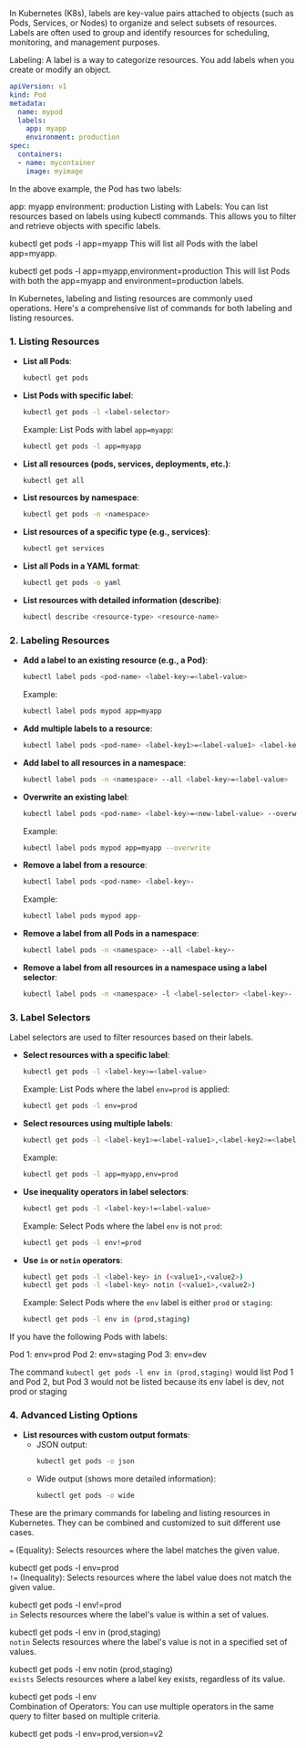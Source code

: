 In Kubernetes (K8s), labels are key-value pairs attached to objects (such as Pods, Services, or Nodes) to organize and select subsets of resources. Labels are often used to group and identify resources for scheduling, monitoring, and management purposes.

Labeling:
A label is a way to categorize resources. You add labels when you create or modify an object.

```yaml
apiVersion: v1
kind: Pod
metadata:
  name: mypod
  labels:
    app: myapp
    environment: production
spec:
  containers:
  - name: mycontainer
    image: myimage
```

In the above example, the Pod has two labels:

app: myapp
environment: production
Listing with Labels:
You can list resources based on labels using kubectl commands. This allows you to filter and retrieve objects with specific labels.


kubectl get pods -l app=myapp
This will list all Pods with the label app=myapp.


kubectl get pods -l app=myapp,environment=production
This will list Pods with both the app=myapp and environment=production labels.



In Kubernetes, labeling and listing resources are commonly used operations. Here's a comprehensive list of commands for both labeling and listing resources.

### 1. **Listing Resources**

- **List all Pods**:
  ```bash
  kubectl get pods
  ```

- **List Pods with specific label**:
  ```bash
  kubectl get pods -l <label-selector>
  ```
  Example: List Pods with label `app=myapp`:
  ```bash
  kubectl get pods -l app=myapp
  ```

- **List all resources (pods, services, deployments, etc.)**:
  ```bash
  kubectl get all
  ```

- **List resources by namespace**:
  ```bash
  kubectl get pods -n <namespace>
  ```

- **List resources of a specific type (e.g., services)**:
  ```bash
  kubectl get services
  ```

- **List all Pods in a YAML format**:
  ```bash
  kubectl get pods -o yaml
  ```

- **List resources with detailed information (describe)**:
  ```bash
  kubectl describe <resource-type> <resource-name>
  ```

### 2. **Labeling Resources**

- **Add a label to an existing resource (e.g., a Pod)**:
  ```bash
  kubectl label pods <pod-name> <label-key>=<label-value>
  ```
  Example:
  ```bash
  kubectl label pods mypod app=myapp
  ```

- **Add multiple labels to a resource**:
  ```bash
  kubectl label pods <pod-name> <label-key1>=<label-value1> <label-key2>=<label-value2>
  ```

- **Add label to all resources in a namespace**:
  ```bash
  kubectl label pods -n <namespace> --all <label-key>=<label-value>
  ```

- **Overwrite an existing label**:
  ```bash
  kubectl label pods <pod-name> <label-key>=<new-label-value> --overwrite
  ```
  Example:
  ```bash
  kubectl label pods mypod app=myapp --overwrite
  ```

- **Remove a label from a resource**:
  ```bash
  kubectl label pods <pod-name> <label-key>-
  ```
  Example:
  ```bash
  kubectl label pods mypod app-
  ```

- **Remove a label from all Pods in a namespace**:
  ```bash
  kubectl label pods -n <namespace> --all <label-key>-
  ```

- **Remove a label from all resources in a namespace using a label selector**:
  ```bash
  kubectl label pods -n <namespace> -l <label-selector> <label-key>-
  ```

### 3. **Label Selectors**

Label selectors are used to filter resources based on their labels.

- **Select resources with a specific label**:
  ```bash
  kubectl get pods -l <label-key>=<label-value>
  ```
  Example: List Pods where the label `env=prod` is applied:
  ```bash
  kubectl get pods -l env=prod
  ```

- **Select resources using multiple labels**:
  ```bash
  kubectl get pods -l <label-key1>=<label-value1>,<label-key2>=<label-value2>
  ```
  Example:
  ```bash
  kubectl get pods -l app=myapp,env=prod
  ```

- **Use inequality operators in label selectors**:
  ```bash
  kubectl get pods -l <label-key>!=<label-value>
  ```
  Example: Select Pods where the label `env` is not `prod`:
  ```bash
  kubectl get pods -l env!=prod
  ```

- **Use `in` or `notin` operators**:
  ```bash
  kubectl get pods -l <label-key> in (<value1>,<value2>)
  kubectl get pods -l <label-key> notin (<value1>,<value2>)
  ```
  Example: Select Pods where the `env` label is either `prod` or `staging`:
  ```bash
  kubectl get pods -l env in (prod,staging)
  ```
If you have the following Pods with labels:

Pod 1: env=prod
Pod 2: env=staging
Pod 3: env=dev
  
The command `kubectl get pods -l env in (prod,staging)` would list Pod 1 and Pod 2, but Pod 3 would not be listed because its env label is dev, not prod or staging

### 4. **Advanced Listing Options**

- **List resources with custom output formats**:
  - JSON output:
    ```bash
    kubectl get pods -o json
    ```
  - Wide output (shows more detailed information):
    ```bash
    kubectl get pods -o wide
    ```


    
These are the primary commands for labeling and listing resources in Kubernetes. They can be combined and customized to suit different use cases.



`=` (Equality): Selects resources where the label matches the given value.   

kubectl get pods -l env=prod     
`!=` (Inequality): Selects resources where the label value does not match the given value.   

kubectl get pods -l env!=prod   
`in` Selects resources where the label's value is within a set of values.   

kubectl get pods -l env in (prod,staging)   
`notin` Selects resources where the label's value is not in a specified set of values.   

kubectl get pods -l env notin (prod,staging)   
`exists` Selects resources where a label key exists, regardless of its value.    

kubectl get pods -l env   
Combination of Operators: You can use multiple operators in the same query to filter based on multiple criteria.   

kubectl get pods -l env=prod,version=v2   




